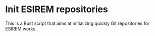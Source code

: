 # Init ESIREM repositories

This is a Rust script that aims at initializing quickly Git repositories for ESIREM works.
